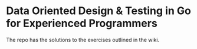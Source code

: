 # Data Oriented Design &amp; Testing in Go for Experienced Programmers

The repo has the solutions to the exercises outlined in the wiki.
